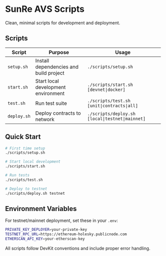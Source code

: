 # SunRe AVS Scripts

Clean, minimal scripts for development and deployment.

## Scripts

| Script | Purpose | Usage |
|--------|---------|-------|
| `setup.sh` | Install dependencies and build project | `./scripts/setup.sh` |
| `start.sh` | Start local development environment | `./scripts/start.sh [devnet\|docker]` |
| `test.sh` | Run test suite | `./scripts/test.sh [unit\|contracts\|all]` |
| `deploy.sh` | Deploy contracts to network | `./scripts/deploy.sh [local\|testnet\|mainnet]` |

## Quick Start

```bash
# First time setup
./scripts/setup.sh

# Start local development
./scripts/start.sh

# Run tests
./scripts/test.sh

# Deploy to testnet
./scripts/deploy.sh testnet
```

## Environment Variables

For testnet/mainnet deployment, set these in your `.env`:

```bash
PRIVATE_KEY_DEPLOYER=your-private-key
TESTNET_RPC_URL=https://ethereum-holesky.publicnode.com
ETHERSCAN_API_KEY=your-etherscan-key
```

All scripts follow DevKit conventions and include proper error handling.